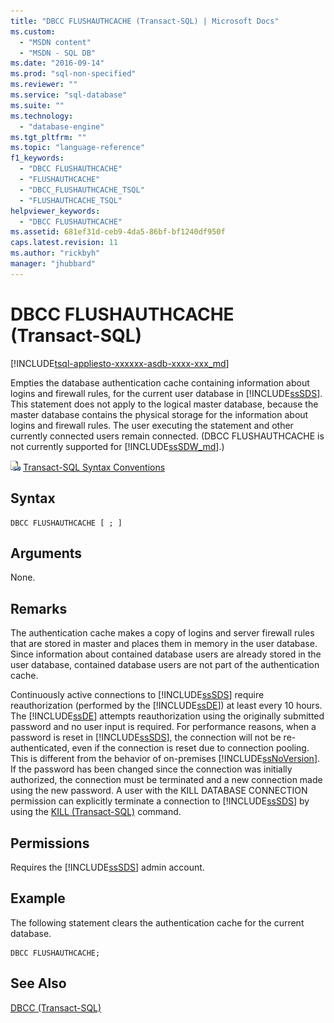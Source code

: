```yaml
---
title: "DBCC FLUSHAUTHCACHE (Transact-SQL) | Microsoft Docs"
ms.custom: 
  - "MSDN content"
  - "MSDN - SQL DB"
ms.date: "2016-09-14"
ms.prod: "sql-non-specified"
ms.reviewer: ""
ms.service: "sql-database"
ms.suite: ""
ms.technology: 
  - "database-engine"
ms.tgt_pltfrm: ""
ms.topic: "language-reference"
f1_keywords: 
  - "DBCC FLUSHAUTHCACHE"
  - "FLUSHAUTHCACHE"
  - "DBCC_FLUSHAUTHCACHE_TSQL"
  - "FLUSHAUTHCACHE_TSQL"
helpviewer_keywords: 
  - "DBCC FLUSHAUTHCACHE"
ms.assetid: 681ef31d-ceb9-4da5-86bf-bf1240df950f
caps.latest.revision: 11
ms.author: "rickbyh"
manager: "jhubbard"
---
```

# DBCC FLUSHAUTHCACHE (Transact-SQL)
[!INCLUDE[tsql-appliesto-xxxxxx-asdb-xxxx-xxx_md](../../a9retired/includes/tsql-appliesto-xxxxxx-asdb-xxxx-xxx-md.md)]

  Empties the database authentication cache containing information about logins  and firewall rules,  for the current user database in [!INCLUDE[ssSDS](../../a9retired/includes/sssds-md.md)]. This statement does not apply to the logical master database, because the master database contains the physical storage for the information about logins and firewall rules. The user executing the statement and other currently connected users remain connected. (DBCC FLUSHAUTHCACHE is not currently supported for [!INCLUDE[ssSDW_md](../../a9retired/includes/sssdw-md.md)].)  
  
 
 ![Topic link icon](../../a9notintoc/media/topic-link.gif "Topic link icon") [Transact-SQL Syntax Conventions](../../t-sql/language-elements/transact-sql-syntax-conventions-transact-sql.md)  
  
## Syntax  
  
```  
DBCC FLUSHAUTHCACHE [ ; ]  
```  
  
## Arguments  
 None.  
  
## Remarks  
 The authentication cache makes a copy of logins and server firewall rules that are stored in master and places them in memory in the user database.  Since information about contained database users are already stored in the user database, contained database users are not part of the authentication cache.  
  
 Continuously active connections to [!INCLUDE[ssSDS](../../a9retired/includes/sssds-md.md)] require reauthorization (performed by the [!INCLUDE[ssDE](../../a9notintoc/includes/ssde-md.md)]) at least every 10 hours. The [!INCLUDE[ssDE](../../a9notintoc/includes/ssde-md.md)] attempts reauthorization using the originally submitted password and no user input is required. For performance reasons, when a password is reset in [!INCLUDE[ssSDS](../../a9retired/includes/sssds-md.md)], the connection will not be re-authenticated, even if the connection is reset due to connection pooling. This is different from the behavior of on-premises [!INCLUDE[ssNoVersion](../../a9notintoc/includes/ssnoversion-md.md)]. If the password has been changed since the connection was initially authorized, the connection must be terminated and a new connection made using the new password. A user with the KILL DATABASE CONNECTION permission can explicitly terminate a connection to [!INCLUDE[ssSDS](../../a9retired/includes/sssds-md.md)] by using the [KILL &#40;Transact-SQL&#41;](../../t-sql/language-elements/kill-transact-sql.md) command.  
  
## Permissions  
 Requires the [!INCLUDE[ssSDS](../../a9retired/includes/sssds-md.md)] admin account.  
  
## Example  
 The following statement clears the authentication cache for the current database.  
  
```  
DBCC FLUSHAUTHCACHE;  
```  
  
## See Also  
 [DBCC &#40;Transact-SQL&#41;](../../t-sql/database-console-commands/dbcc-transact-sql.md)  
  
  